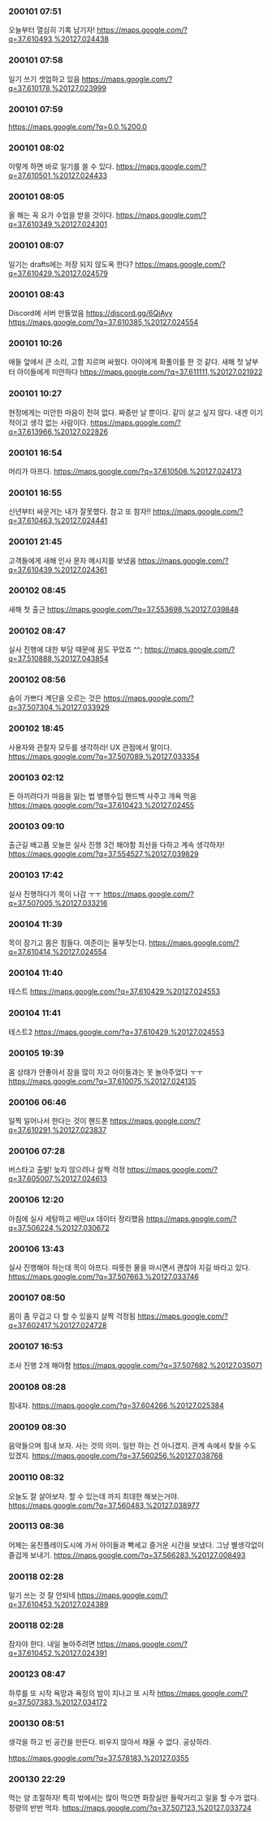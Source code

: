 ### 200101 07:51 
오늘부터 열심히 기록 남기자!
https://maps.google.com/?q=37.610493,%20127.024438

### 200101 07:58 
일기 쓰기 셋업하고 있음
https://maps.google.com/?q=37.610178,%20127.023999

### 200101 07:59 

https://maps.google.com/?q=0.0,%200.0

### 200101 08:02 
이렇게 하면 바로 일기를 쓸 수 있다. 
https://maps.google.com/?q=37.610501,%20127.024433

### 200101 08:05 
올 해는 꼭 요가 수업을 받을 것이다. 
https://maps.google.com/?q=37.610349,%20127.024301

### 200101 08:07 
일기는 drafts에는 저장 되지 않도옥 한다?
https://maps.google.com/?q=37.610429,%20127.024579

### 200101 08:43 
Discord에 서버 만들었음
https://discord.gg/6QjAyy
https://maps.google.com/?q=37.610385,%20127.024554

### 200101 10:26 
애들 앞에서 큰 소리, 고함 지르며 싸웠다. 
아이에게 화풀이를 한 것 같다. 
새해 첫 날부터 아이들에게 미안하다 
https://maps.google.com/?q=37.611111,%20127.021922

### 200101 10:27 
현정에게는 미안한 마음이 전혀 없다.
짜증만 날 뿐이다. 
같이 살고 싶지 않다. 
내겐 이기적이고 생각 없는 사람이다. 
https://maps.google.com/?q=37.613966,%20127.022826

### 200101 16:54 
머리가 아프다. 
https://maps.google.com/?q=37.610506,%20127.024173

### 200101 16:55 
신년부터 싸운거는 내가 잘못했다. 
참고 또 참자!!
https://maps.google.com/?q=37.610463,%20127.024441

### 200101 21:45 
고객들에게 새해 인사 문자 메시지를 보냈음
https://maps.google.com/?q=37.610439,%20127.024361

### 200102 08:45 
새해 첫 출근
https://maps.google.com/?q=37.553698,%20127.039848

### 200102 08:47 
실사 진행에 대한 부담 때문에 꿈도 꾸었죠 ^^;
https://maps.google.com/?q=37.510888,%20127.043854

### 200102 08:56 
숨이 가쁘다 계단을 오르는 것은
https://maps.google.com/?q=37.507304,%20127.033929

### 200102 18:45 
사용자와 관찰자 모두를 생각하라!
UX 관점에서 말이다. 
https://maps.google.com/?q=37.507089,%20127.033354

### 200103 02:12 
돈 아끼려다가 마음을 잃는 법
병행수입 핸드백 사주고 개욕 먹음
https://maps.google.com/?q=37.610423,%20127.02455

### 200103 09:10 
출근길 배고픔
오늘은 실사 진행 3건 해야함
최선을 다하고 계속 생각하자!
https://maps.google.com/?q=37.554527,%20127.039829

### 200103 17:42 
실사 진행하다가 목이 나감 ㅜㅜ
https://maps.google.com/?q=37.507005,%20127.033216

### 200104 11:39 
목이 잠기고 몸은 힘들다. 
여준이는 울부짓는다. 
https://maps.google.com/?q=37.610414,%20127.024554

### 200104 11:40 
테스트
https://maps.google.com/?q=37.610429,%20127.024553

### 200104 11:41 
테스트2
https://maps.google.com/?q=37.610429,%20127.024553

### 200105 19:39 
몸 상태가 안좋아서 잠을 많이 자고 아이들과는 못 놀아주었다 ㅜㅜ
https://maps.google.com/?q=37.610075,%20127.024135

### 200106 06:46 
일찍 일어나서 한다는 것이 핸드폰
https://maps.google.com/?q=37.610291,%20127.023837

### 200106 07:28 
버스타고 출발! 늦지 않으려나 살짝 걱정
https://maps.google.com/?q=37.605007,%20127.024613

### 200106 12:20 
아침에 실사 세탕하고 배민ux 데이터 정리했음
https://maps.google.com/?q=37.506224,%20127.030672

### 200106 13:43 
실사 진행해야 하는데 목이 아프다. 
따뜻한 물을 마시면서 괜찮아 지길 바라고 있다. 
https://maps.google.com/?q=37.507663,%20127.033746

### 200107 08:50 
몸이 좀 무겁고 다 할 수 있을지 살짝 걱정됨
https://maps.google.com/?q=37.602417,%20127.024728

### 200107 16:53 
조사 진행 2개 해야함
https://maps.google.com/?q=37.507682,%20127.035071

### 200108 08:28 
힘내자. 
https://maps.google.com/?q=37.604266,%20127.025384

### 200109 08:30 
음악들으며 힘내 보자. 
사는 것의 의미. 
일만 하는 건 아니겠지. 
관계 속에서 찾을 수도 있겠지. 
https://maps.google.com/?q=37.560256,%20127.038768

### 200110 08:32 
오늘도 잘 살아보자. 
할 수 있는데 까지 최대한 해보는거야. 
https://maps.google.com/?q=37.560483,%20127.038977

### 200113 08:36 
어제는 웅진플레이도시에 가서 아이들과 빡세고 즐거운 시간을 보냈다. 
그냥 별생각없이 즐겁게 보내기. 
https://maps.google.com/?q=37.566283,%20127.008493

### 200118 02:28 
일기 쓰는 것 잘 안되네
https://maps.google.com/?q=37.610453,%20127.024389

### 200118 02:28 
잠자야 한다. 내일 놀아주려면
https://maps.google.com/?q=37.610452,%20127.024391

### 200123 08:47 
하루를 또 시작
욕망과 욕정의 밤이 지나고 또 시작
https://maps.google.com/?q=37.507383,%20127.034172

### 200130 08:51 
생각을 하고 빈 공간을 만든다. 
비우지 않아서 채울 수 없다. 
공상하라. 

https://maps.google.com/?q=37.578183,%20127.0355

### 200130 22:29 
먹는 양 조절하자! 특히 밖에서는 많이 먹으면 화장실만 들락거리고 일을 할 수가 없다. 
정량의 반반 먹자. 
https://maps.google.com/?q=37.507123,%20127.033724

